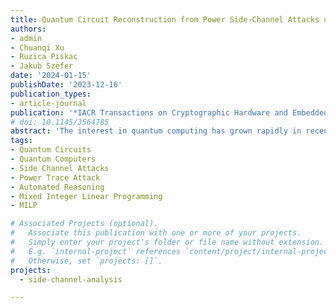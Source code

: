 ```yaml
---
title: Quantum Circuit Reconstruction from Power Side-Channel Attacks on Quantum Computer Controllers
authors:
- admin 
- Chuanqi Xu
- Ruzica Piskac
- Jakub Szefer
date: '2024-01-15'
publishDate: '2023-12-16'
publication_types:
- article-journal
publication: '*IACR Transactions on Cryptographic Hardware and Embedded Systems (TCHES)*. (Conditionally Accepted)'
# doi: 10.1145/3564785
abstract: 'The interest in quantum computing has grown rapidly in recent years, and with it grows the importance of securing quantum circuits. A novel type of threat to quantum circuits that dedicated attackers could launch are power trace attacks. To address this threat, this paper presents first formalization and demonstration of using power traces to unlock and steal quantum circuit secrets. With access to power traces, attackers can recover information about the control pulses sent to quantum computers. From the control pulses, the gate level description of the circuits, and eventually the secret algorithms can be reverse engineered. This work demonstrates how and what information could be recovered. This work uses algebraic reconstruction from power traces to realize two new types of single trace attacks: per-channel and total power attacks. The former attack relies on per-channel measurements to perform a brute-force attack to reconstruct the quantum circuits. The latter attack performs a single-trace attack using Mixed-Integer Linear Programming optimization. Through the use of algebraic reconstruction, this work demonstrates that quantum circuit secrets can be stolen with high accuracy. Evaluation on 32 real benchmark quantum circuits shows that our technique is highly effective at reconstructing quantum circuits. The findings not only show the veracity of the potential attacks, but also the need to develop new means to protect quantum circuits from power trace attacks. Throughout this work real control pulse information from real quantum computers is used to demonstrate potential attacks based on simulation of collection of power traces.' 
tags:
- Quantum Circuits
- Quantum Computers
- Side Channel Attacks
- Power Trace Attack
- Automated Reasoning
- Mixed Integer Linear Programming
- MILP

# Associated Projects (optional).
#   Associate this publication with one or more of your projects.
#   Simply enter your project's folder or file name without extension.
#   E.g. `internal-project` references `content/project/internal-project/index.md`.
#   Otherwise, set `projects: []`.
projects:
  - side-channel-analysis

---
```


